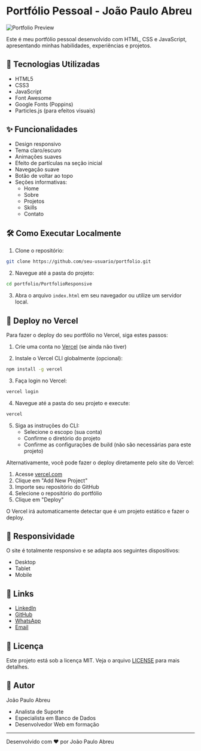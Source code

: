 # Portfólio Pessoal - João Paulo Abreu

![Portfolio Preview](preview.png)

Este é meu portfólio pessoal desenvolvido com HTML, CSS e JavaScript, apresentando minhas habilidades, experiências e projetos.

## 🚀 Tecnologias Utilizadas

- HTML5
- CSS3
- JavaScript
- Font Awesome
- Google Fonts (Poppins)
- Particles.js (para efeitos visuais)

## ✨ Funcionalidades

- Design responsivo
- Tema claro/escuro
- Animações suaves
- Efeito de partículas na seção inicial
- Navegação suave
- Botão de voltar ao topo
- Seções informativas:
  - Home
  - Sobre
  - Projetos
  - Skills
  - Contato

## 🛠️ Como Executar Localmente

1. Clone o repositório:
```bash
git clone https://github.com/seu-usuario/portfolio.git
```

2. Navegue até a pasta do projeto:
```bash
cd portfolio/PortfolioResponsive
```

3. Abra o arquivo `index.html` em seu navegador ou utilize um servidor local.

## 🚀 Deploy no Vercel

Para fazer o deploy do seu portfólio no Vercel, siga estes passos:

1. Crie uma conta no [Vercel](https://vercel.com) (se ainda não tiver)

2. Instale o Vercel CLI globalmente (opcional):
```bash
npm install -g vercel
```

3. Faça login no Vercel:
```bash
vercel login
```

4. Navegue até a pasta do seu projeto e execute:
```bash
vercel
```

5. Siga as instruções do CLI:
   - Selecione o escopo (sua conta)
   - Confirme o diretório do projeto
   - Confirme as configurações de build (não são necessárias para este projeto)

Alternativamente, você pode fazer o deploy diretamente pelo site do Vercel:

1. Acesse [vercel.com](https://vercel.com)
2. Clique em "Add New Project"
3. Importe seu repositório do GitHub
4. Selecione o repositório do portfólio
5. Clique em "Deploy"

O Vercel irá automaticamente detectar que é um projeto estático e fazer o deploy.

## 📱 Responsividade

O site é totalmente responsivo e se adapta aos seguintes dispositivos:
- Desktop
- Tablet
- Mobile

## 🔗 Links

- [LinkedIn](https://linkedin.com/in/seu-perfil)
- [GitHub](https://github.com/seu-usuario)
- [WhatsApp](https://wa.me/5547992287191)
- [Email](mailto:joaopauloabreu1306@gmail.com)

## 📄 Licença

Este projeto está sob a licença MIT. Veja o arquivo [LICENSE](LICENSE) para mais detalhes.

## 👤 Autor

João Paulo Abreu
- Analista de Suporte
- Especialista em Banco de Dados
- Desenvolvedor Web em formação

---

Desenvolvido com ❤️ por João Paulo Abreu 
